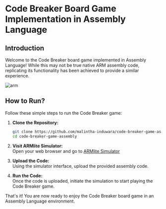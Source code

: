 # Code Breaker Board Game Implementation in Assembly Language

## Introduction

Welcome to the Code Breaker board game implemented in Assembly Language! While this may not be true native ARM assembly code, replicating its functionality has been achieved to provide a similar experience.

![arm](https://github.com/malintha-induwara/code-breaker-game-assembly/assets/60071404/5c03b85b-53aa-406b-b836-b17e9143b819)

## How to Run?

Follow these simple steps to run the Code Breaker game:

1. **Clone the Repository:**
   ```bash
   git clone https://github.com/malintha-induwara/code-breaker-game-assembly.git
   cd code-breaker-game-assembly

2. **Visit ARMlite Simulator:**<br>
Open your web browser and go to [ARMlite Simulator](https://peterhigginson.co.uk/ARMlite/)

3. **Upload the Code:**<br>
Using the simulator interface, upload the provided assembly code.

4. **Run the Code:**<br>
Once the code is uploaded, initiate the simulation to start playing the Code Breaker game.

That's it! You are now ready to enjoy the Code Breaker board game in an Assembly Language environment.
